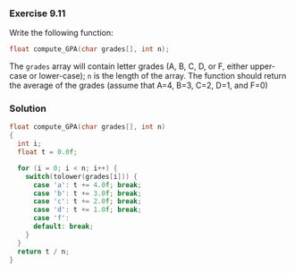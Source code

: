 ### Exercise 9.11
Write the following function:
```c
float compute_GPA(char grades[], int n);
```
The `grades` array will contain letter grades (A, B, C, D, or F, either upper-case or lower-case); `n` is the length of the array. The function should return the average of the grades (assume that A=4, B=3, C=2, D=1, and F=0)

### Solution
```c
float compute_GPA(char grades[], int n)
{
  int i;
  float t = 0.0f;

  for (i = 0; i < n; i++) {
    switch(tolower(grades[i])) {
      case 'a': t += 4.0f; break;
      case 'b': t += 3.0f; break;
      case 'c': t += 2.0f; break;
      case 'd': t += 1.0f; break;
      case 'f':
      default: break;
    }
  }
  return t / n;
}

```
